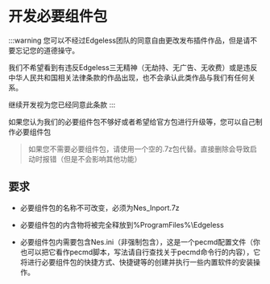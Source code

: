 # 开发必要组件包
:::warning 您可以不经过Edgeless团队的同意自由更改发布插件作品，但是请不要忘记您的道德操守。

我们不希望看到有违反Edgeless三无精神（无劫持、无广告、无收费）或是违反中华人民共和国相关法律条款的作品出现，也不会承认此类作品与我们有任何关系。

继续开发视为您已经同意此条款
:::

如果您认为我们的必要组件包不够好或者希望给官方包进行升级等，您可以自己制作必要组件包

> 如果您不需要必要组件包，请使用一个空的.7z包代替。直接删除会导致启动时报错（但是不会影响其他功能）


## 要求
* 必要组件包的名称不可改变，必须为Nes_Inport.7z

* 必要组件包的内含物将被完全释放到%ProgramFiles%\Edgeless

* 必要组件包内需要包含Nes.ini（非强制包含），这是一个pecmd配置文件（你也可以把它看作pecmd脚本，写法请自行查找关于pecmd命令行的内容），它将进行必要组件包的快捷方式、快捷键等的创建并执行一些内置软件的安装操作。

